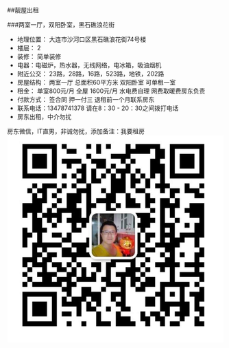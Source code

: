 ##靓屋出租


###两室一厅，双阳卧室，黑石礁浪花街


- 地理位置： 大连市沙河口区黑石礁浪花街74号楼
- 楼层： 2
- 装修： 简单装修
- 电器：电磁炉，热水器，无线网络，电冰箱，吸油烟机
- 附近公交： 23路，28路，16路，523路，地铁，202路
- 房屋结构： 两室一厅 总面积60平方米 双阳卧室  可单租一室
- 租金： 单室800元/月  全屋 1600元/月  水电费自理 网费取暖费房东负责
- 付款方式： 签合同 押一付三 退租前一个月联系房东
- 联系电话：13478741378 请在8：30 - 20：30之间拨打电话
- 房东出租，中介勿扰


房东微信，IT直男，非诚勿扰，添加备注：我要租房
![房东微信](weichat.jpg)
